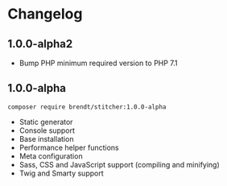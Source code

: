 # Changelog

## 1.0.0-alpha2

- Bump PHP minimum required version to PHP 7.1

## 1.0.0-alpha

```
composer require brendt/stitcher:1.0.0-alpha
```

- Static generator
- Console support
- Base installation
- Performance helper functions
- Meta configuration
- Sass, CSS and JavaScript support (compiling and minifying)
- Twig and Smarty support
